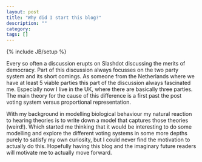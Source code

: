 ```yaml
---
layout: post
title: "Why did I start this blog?"
description: ""
category: 
tags: []
---
```

{% include JB/setup %}

Every so often a discussion erupts on Slashdot discussing the merits of democracy. Part of this discussion always focusses on the two party system and its short comings. As someone from the Netherlands where we have at least 5 viable parties this part of the discussion always fascinated me. Especially now I live in the UK, where there are basically three parties. The main theory for the cause of this difference is a first past the post voting system versus proportional representation.

With my background in modelling biological behaviour my natural reaction to hearing theories is to write down a model that captures those theories (weird!). Which started me thinking that it would be interesting to do some modelling and explore the different voting systems in some more depths purely to satisfy my own curiosity, but I could never find the motivation to actually do this. Hopefully having this blog and the imaginary future readers will motivate me to actually move forward.
